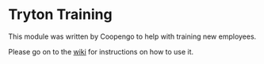 # Tryton Training

This module was written by Coopengo to help with training new employees.

Please go on to the [wiki](https://github.com/coopengo/tryton-training/wiki)
for instructions on how to use it.
